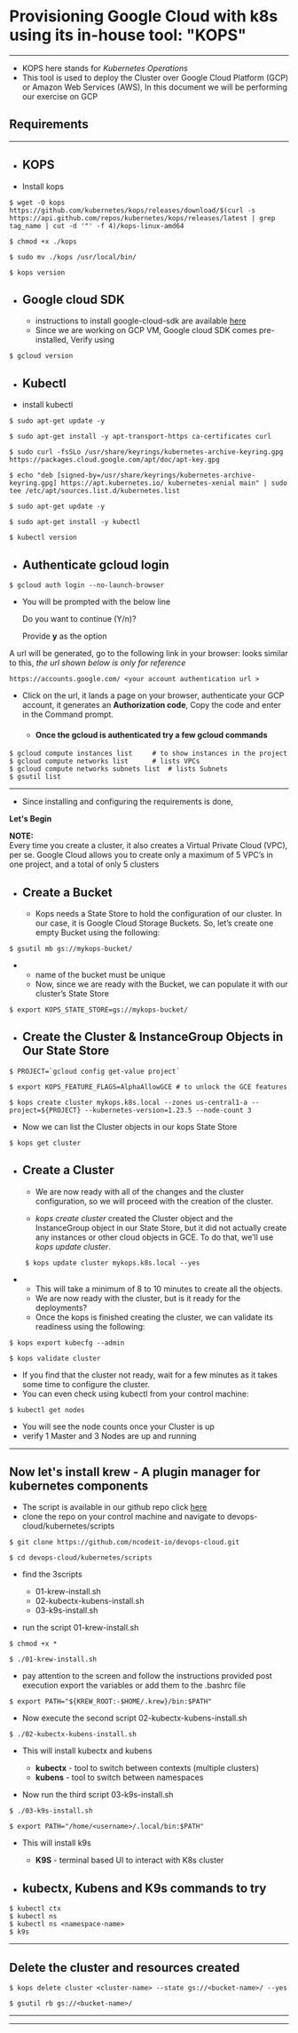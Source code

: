 # **Provisioning Google Cloud with k8s using its in-house tool: "KOPS"**
___
* KOPS here stands for *Kubernetes Operations*
* This tool is used to deploy the Cluster over Google Cloud Platform (GCP) or Amazon Web Services (AWS), In this document we will be performing our exercise on GCP
## **Requirements**
___
* ## **KOPS**
* Install kops
 ```
$ wget -O kops https://github.com/kubernetes/kops/releases/download/$(curl -s https://api.github.com/repos/kubernetes/kops/releases/latest | grep tag_name | cut -d '"' -f 4)/kops-linux-amd64

$ chmod +x ./kops

$ sudo mv ./kops /usr/local/bin/
   
$ kops version
```

* ## **Google cloud SDK**
    * instructions to install google-cloud-sdk are available [here](https://cloud.google.com/sdk/docs/install#deb)
    * Since we are working on GCP VM, Google cloud SDK comes pre-installed, Verify using 
```
$ gcloud version
```

* ## **Kubectl**
* install kubectl
```
$ sudo apt-get update -y

$ sudo apt-get install -y apt-transport-https ca-certificates curl

$ sudo curl -fsSLo /usr/share/keyrings/kubernetes-archive-keyring.gpg https://packages.cloud.google.com/apt/doc/apt-key.gpg

$ echo "deb [signed-by=/usr/share/keyrings/kubernetes-archive-keyring.gpg] https://apt.kubernetes.io/ kubernetes-xenial main" | sudo tee /etc/apt/sources.list.d/kubernetes.list

$ sudo apt-get update -y

$ sudo apt-get install -y kubectl

$ kubectl version
```

* ## Authenticate gcloud login
```
$ gcloud auth login --no-launch-browser

```

* You will be prompted with the below line

    Do you want to continue (Y/n)? 

    Provide **y** as the option

A url will be generated, go to the following link in your browser: looks similar to this, *the url shown below is only for reference* 

```
https://accounts.google.com/ <your account authentication url >

```
* Click on the url, it lands a page on your browser, authenticate your GCP account, it generates an **Authorization code**, Copy the code and enter in the Command prompt. 
    * ####    **Once the gcloud is authenticated try a few gcloud commands**
```
$ gcloud compute instances list     # to show instances in the project
$ gcloud compute networks list      # lists VPCs
$ gcloud compute networks subnets list  # lists Subnets
$ gsutil list

```
___
* Since installing and configuring the requirements is done, 

**Let's Begin**

**NOTE:**  
Every time you create a cluster, it also creates a Virtual Private Cloud (VPC), per se. 
Google Cloud allows you to create only a maximum of 5 VPC’s in one project, and a total of only 5 clusters

* ## **Create a Bucket**

    * Kops needs a State Store to hold the configuration of our cluster. In our case, it is Google Cloud Storage Buckets. So, let’s create one empty Bucket using the following:
```
$ gsutil mb gs://mykops-bucket/
```
*
    * name of the bucket must be unique
    * Now, since we are ready with the Bucket, we can populate it with our cluster’s State Store
```
$ export KOPS_STATE_STORE=gs://mykops-bucket/ 
```

* ## **Create the Cluster & InstanceGroup Objects in Our State Store**

```
$ PROJECT=`gcloud config get-value project`

$ export KOPS_FEATURE_FLAGS=AlphaAllowGCE # to unlock the GCE features

$ kops create cluster mykops.k8s.local --zones us-central1-a --project=${PROJECT} --kubernetes-version=1.23.5 --node-count 3
```

* Now we can list the Cluster objects in our kops State Store

```
$ kops get cluster
```

* ## **Create a Cluster**

    * We are now ready with all of the changes and the cluster configuration, so we will proceed with the creation of the cluster. 

    * *kops create cluster* created the Cluster object and the InstanceGroup object in our State Store, but it did not actually create any instances or other cloud objects in GCE. To do that, we’ll use *kops update cluster*.
```
    $ kops update cluster mykops.k8s.local --yes
```
*
    * This will take a minimum of 8 to 10 minutes to create all the objects.
    * We are now ready with the cluster, but is it ready for the deployments?
    * Once the kops is finished creating the cluster, we can validate its readiness using the following:
```
$ kops export kubecfg --admin

$ kops validate cluster 
```

* If you find that the cluster not ready, wait for a few minutes as it takes some time to configure the cluster. 
* You can even check using kubectl from your control machine:
```
$ kubectl get nodes
```
* You will see the node counts once your Cluster is up
* verify 1 Master and 3 Nodes are up and running
___
## Now let's install **krew** - A plugin manager for kubernetes components

* The script is available in our github repo click [here](https://github.com/ncodeit-io/devops-cloud/tree/main/kubernetes/scripts
)
* clone the repo on your control machine and navigate to devops-cloud/kubernetes/scripts
```
$ git clone https://github.com/ncodeit-io/devops-cloud.git

$ cd devops-cloud/kubernetes/scripts
```

* find the 3scripts

    * 01-krew-install.sh
    * 02-kubectx-kubens-install.sh
    * 03-k9s-install.sh

* run the script 01-krew-install.sh
```
$ chmod +x *

$ ./01-krew-install.sh 
```
* pay attention to the screen and follow the instructions provided post execution
export the variables or add them to the .bashrc file
```
$ export PATH="${KREW_ROOT:-$HOME/.krew}/bin:$PATH"
```

* Now execute the second script 02-kubectx-kubens-install.sh
```
$ ./02-kubectx-kubens-install.sh
```
* This will install kubectx and kubens
    * **kubectx** - tool to switch between contexts (multiple clusters) 
    * **kubens** - tool to switch between namespaces

* Now run the third script 03-k9s-install.sh
```
$ ./03-k9s-install.sh

$ export PATH="/home/<username>/.local/bin:$PATH"
```
* This will install k9s
    * **K9S** - terminal based UI to interact with K8s cluster


* ## kubectx, Kubens and K9s commands to try
```
$ kubectl ctx
$ kubectl ns
$ kubectl ns <namespace-name>
$ k9s
```
___

## **Delete the cluster and resources created**
```
$ kops delete cluster <cluster-name> --state gs://<bucket-name>/ --yes

$ gsutil rb gs://<bucket-name>/
```
___
___
